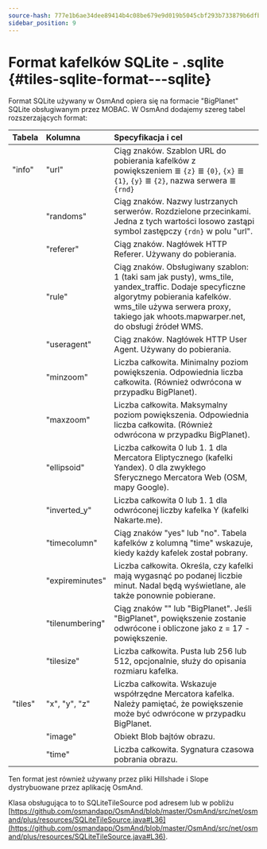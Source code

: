 ```yaml
---
source-hash: 777e1b6ae34dee89414b4c08be679e9d019b5045cbf293b733879b6dfb3cd8db
sidebar_position: 9
---
```


# Format kafelków SQLite - .sqlite {#tiles-sqlite-format---sqlite}



Format SQLite używany w OsmAnd opiera się na formacie "BigPlanet" SQLite obsługiwanym przez MOBAC. W OsmAnd dodajemy szereg tabel rozszerzających format:

|Tabela|Kolumna|Specyfikacja i cel|
|:----|:-----|:---------------|
|"info"|"url"|Ciąg znaków. Szablon URL do pobierania kafelków z powiększeniem ≣ `{z}` ≣ `{0}`, `{x}` ≣ `{1}`, `{y}` ≣ `{2}`, nazwa serwera ≣ `{rnd}`|
||"randoms"|Ciąg znaków. Nazwy lustrzanych serwerów. Rozdzielone przecinkami. Jedna z tych wartości losowo zastąpi symbol zastępczy `{rdn}` w polu "url".|
||"referer"|Ciąg znaków. Nagłówek HTTP Referer. Używany do pobierania.|
||"rule"|Ciąg znaków. Obsługiwany szablon: 1 (taki sam jak pusty), wms_tile, yandex_traffic. Dodaje specyficzne algorytmy pobierania kafelków. wms_tile używa serwera proxy, takiego jak whoots.mapwarper.net, do obsługi źródeł WMS.|
||"useragent"|Ciąg znaków. Nagłówek HTTP User Agent. Używany do pobierania.|
||"minzoom"|Liczba całkowita. Minimalny poziom powiększenia. Odpowiednia liczba całkowita. (Również odwrócona w przypadku BigPlanet).|
||"maxzoom"|Liczba całkowita. Maksymalny poziom powiększenia. Odpowiednia liczba całkowita. (Również odwrócona w przypadku BigPlanet).|
||"ellipsoid"|Liczba całkowita 0 lub 1. 1 dla Mercatora Eliptycznego (kafelki Yandex). 0 dla zwykłego Sferycznego Mercatora Web (OSM, mapy Google).|
||"inverted\_y"|Liczba całkowita 0 lub 1. 1 dla odwróconej liczby kafelka Y (kafelki Nakarte.me).|
||"timecolumn"|Ciąg znaków "yes" lub "no". Tabela kafelków z kolumną "time" wskazuje, kiedy każdy kafelek został pobrany.|
||"expireminutes"|Liczba całkowita. Określa, czy kafelki mają wygasnąć po podanej liczbie minut. Nadal będą wyświetlane, ale także ponownie pobierane.|
||"tilenumbering"|Ciąg znaków "" lub "BigPlanet". Jeśli "BigPlanet", powiększenie zostanie odwrócone i obliczone jako z = 17 - powiększenie.|
||"tilesize"|Liczba całkowita. Pusta lub 256 lub 512, opcjonalnie, służy do opisania rozmiaru kafelka.|
|"tiles"|"x", "y", "z"|Liczba całkowita. Wskazuje współrzędne Mercatora kafelka. Należy pamiętać, że powiększenie może być odwrócone w przypadku BigPlanet.|
||"image"|Obiekt Blob bajtów obrazu.|
||"time"|Liczba całkowita. Sygnatura czasowa pobrania obrazu.|

Ten format jest również używany przez pliki Hillshade i Slope dystrybuowane przez aplikację OsmAnd.

Klasa obsługująca to to SQLiteTileSource pod adresem lub w pobliżu [https://github.com/osmandapp/OsmAnd/blob/master/OsmAnd/src/net/osmand/plus/resources/SQLiteTileSource.java#L36](https://github.com/osmandapp/OsmAnd/blob/master/OsmAnd/src/net/osmand/plus/resources/SQLiteTileSource.java#L36).